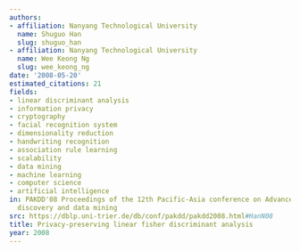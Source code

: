 ```yaml
---
authors:
- affiliation: Nanyang Technological University
  name: Shuguo Han
  slug: shuguo_han
- affiliation: Nanyang Technological University
  name: Wee Keong Ng
  slug: wee_keong_ng
date: '2008-05-20'
estimated_citations: 21
fields:
- linear discriminant analysis
- information privacy
- cryptography
- facial recognition system
- dimensionality reduction
- handwriting recognition
- association rule learning
- scalability
- data mining
- machine learning
- computer science
- artificial intelligence
in: PAKDD'08 Proceedings of the 12th Pacific-Asia conference on Advances in knowledge
  discovery and data mining
src: https://dblp.uni-trier.de/db/conf/pakdd/pakdd2008.html#HanN08
title: Privacy-preserving linear fisher discriminant analysis
year: 2008
---
```

